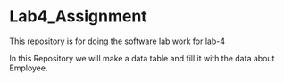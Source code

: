 # Lab4_Assignment

This repository is for doing the software lab work for lab-4

In this Repository we will make a data table and fill it with the data about Employee.
